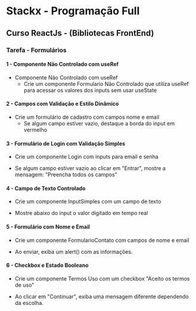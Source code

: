 # Stackx - Programação Full

## Curso ReactJs - (Bibliotecas FrontEnd)

### Tarefa - Formulários

#### 1 - Componente Não Controlado com useRef

- Componente Não Controlado com useRef
  - Crie um componente Formulario Não Controlado que utiliza useRef para acessar os valores dos inputs sem usar useState

#### 2 - Campos com Validação e Estilo Dinâmico

- Crie um formulário de cadastro com campos nome e email
  - Se algum campo estiver vazio, destaque a borda do input em vermelho

#### 3 - Formulário de Login com Validação Simples

- Crie um componente Login com inputs para email e senha

- Se algum campo estiver vazio ao clicar em "Entrar", mostre a mensagem: "Preencha todos os campos"

#### 4 - Campo de Texto Controlado

- Crie um componente InputSimples com um campo de texto

- Mostre abaixo do input o valor digitado em tempo real

#### 5 - Formulário com Nome e Email

- Crie um componente FormularioContato com campos de nome e email

- Ao enviar, exiba um alert() com as informações.

#### 6 - Checkbox e Estado Booleano

- Crie um componente Termos Uso com um checkbox "Aceito os termos de uso"

- Ao clicar em "Continuar", exiba uma mensagem diferente dependendo da escolha.
